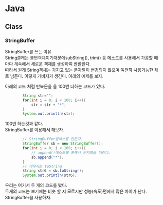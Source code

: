 # Java

## Class

### StringBuffer
StringBuffer를 쓰는 이유.  
String클래는 불변객체이기때문에subString(), trim() 등 메소드를 사용해서 가공할 때마다 계속해서 새로운 객체를 생성하여 반환한다.  
따라서 원래 String객체는 가지고 있는 문자열이 변경되지 않으며 여전히 사용가능한 채로 남든다.
이렇게 가비지가 생긴다.
아래의 예제를 보자.  

아래의 코드 처럼 반복문을 을 100번 더하는 코드가 있다.
``` java
        String str="";
        for(int i = 0; i < 100; i++){
            str = str + "*";
        }
        System.out.println(str);
```
100번 하는것과 같다.  
StringBuffer를 이용해서 해보자.
``` java       
        // StringBuffer클래스를 만든다.
        StringBuffer sb = new StringBuffer();
        for(int i = 0; i < 100; i++){
            // append()메소드를 통해서 문자열을 더한다.
            sb.append("*");
        }
        // 마무리는 toString
        String str6 = sb.toString();
        System.out.println(str6);
```
우리는 여기서 두 개의 코드를 봤다.  
두개의 코드는 보기에는 비슷 할 지 모르지만 성능(속도)면에서 많은 차이가 난다.
StringBuffer을 사용하자.

